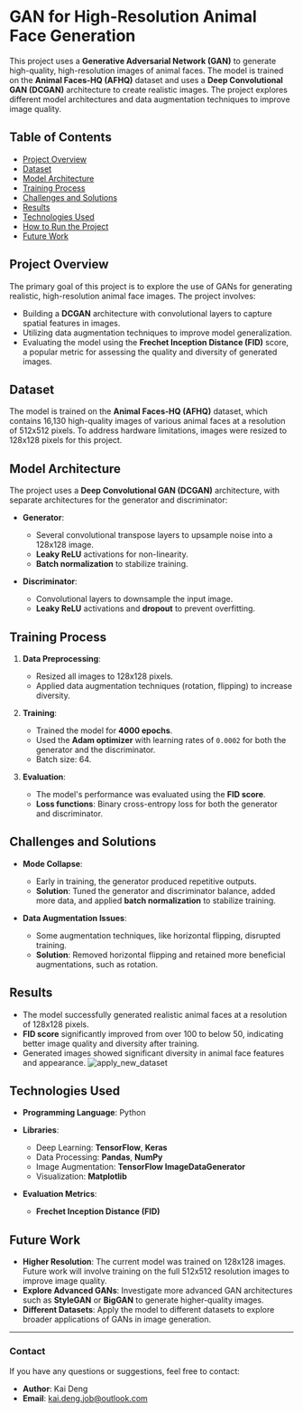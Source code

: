 # **GAN for High-Resolution Animal Face Generation**

This project uses a **Generative Adversarial Network (GAN)** to generate high-quality, high-resolution images of animal faces. The model is trained on the **Animal Faces-HQ (AFHQ)** dataset and uses a **Deep Convolutional GAN (DCGAN)** architecture to create realistic images. The project explores different model architectures and data augmentation techniques to improve image quality.

## **Table of Contents**

- [Project Overview](#project-overview)
- [Dataset](#dataset)
- [Model Architecture](#model-architecture)
- [Training Process](#training-process)
- [Challenges and Solutions](#challenges-and-solutions)
- [Results](#results)
- [Technologies Used](#technologies-used)
- [How to Run the Project](#how-to-run-the-project)
- [Future Work](#future-work)

## **Project Overview**
The primary goal of this project is to explore the use of GANs for generating realistic, high-resolution animal face images. The project involves:
- Building a **DCGAN** architecture with convolutional layers to capture spatial features in images.
- Utilizing data augmentation techniques to improve model generalization.
- Evaluating the model using the **Frechet Inception Distance (FID)** score, a popular metric for assessing the quality and diversity of generated images.

## **Dataset**
The model is trained on the **Animal Faces-HQ (AFHQ)** dataset, which contains 16,130 high-quality images of various animal faces at a resolution of 512x512 pixels. To address hardware limitations, images were resized to 128x128 pixels for this project.

## **Model Architecture**
The project uses a **Deep Convolutional GAN (DCGAN)** architecture, with separate architectures for the generator and discriminator:

- **Generator**:
  - Several convolutional transpose layers to upsample noise into a 128x128 image.
  - **Leaky ReLU** activations for non-linearity.
  - **Batch normalization** to stabilize training.

- **Discriminator**:
  - Convolutional layers to downsample the input image.
  - **Leaky ReLU** activations and **dropout** to prevent overfitting.

## **Training Process**
1. **Data Preprocessing**:
   - Resized all images to 128x128 pixels.
   - Applied data augmentation techniques (rotation, flipping) to increase diversity.

2. **Training**:
   - Trained the model for **4000 epochs**.
   - Used the **Adam optimizer** with learning rates of `0.0002` for both the generator and the discriminator.
   - Batch size: 64.

3. **Evaluation**:
   - The model's performance was evaluated using the **FID score**.
   - **Loss functions**: Binary cross-entropy loss for both the generator and discriminator.

## **Challenges and Solutions**
- **Mode Collapse**: 
  - Early in training, the generator produced repetitive outputs. 
  - **Solution**: Tuned the generator and discriminator balance, added more data, and applied **batch normalization** to stabilize training.

- **Data Augmentation Issues**:
  - Some augmentation techniques, like horizontal flipping, disrupted training.
  - **Solution**: Removed horizontal flipping and retained more beneficial augmentations, such as rotation.

## **Results**
- The model successfully generated realistic animal faces at a resolution of 128x128 pixels.
- **FID score** significantly improved from over 100 to below 50, indicating better image quality and diversity after training.
- Generated images showed significant diversity in animal face features and appearance.
![apply_new_dataset](https://github.com/user-attachments/assets/0d764986-d3a7-4aba-a3a3-e1691218b3ed)


## **Technologies Used**
- **Programming Language**: Python
- **Libraries**:
  - Deep Learning: **TensorFlow**, **Keras**
  - Data Processing: **Pandas**, **NumPy**
  - Image Augmentation: **TensorFlow ImageDataGenerator**
  - Visualization: **Matplotlib**
  
- **Evaluation Metrics**:
  - **Frechet Inception Distance (FID)**

## **Future Work**
- **Higher Resolution**: The current model was trained on 128x128 images. Future work will involve training on the full 512x512 resolution images to improve image quality.
- **Explore Advanced GANs**: Investigate more advanced GAN architectures such as **StyleGAN** or **BigGAN** to generate higher-quality images.
- **Different Datasets**: Apply the model to different datasets to explore broader applications of GANs in image generation.

---

### **Contact**
If you have any questions or suggestions, feel free to contact:
- **Author**: Kai Deng
- **Email**: kai.deng.job@outlook.com
